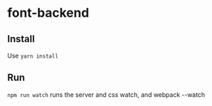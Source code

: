 # font-backend

## Install

Use `yarn install`

## Run

`npm run watch` runs the server and css watch, and webpack --watch
